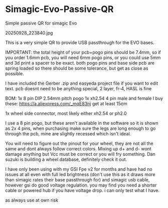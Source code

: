 # Simagic-Evo-Passive-QR
Simple passive QR for simagic Evo

20250928_223840.jpg

This is a very simple QR to provide USB passthrough for the EVO bases.

IMPORTANT: the total height of your pcb+pogo pins should be 7.4mm, so if you order 1.6mm pcb, you will need 6mm pogo pins, or you could use 5mm and 3d print a spacer to be exact. both pogo pins and base side pcb are spring loaded so there should be some tolerance, but get as close as possible.

I have included the Gerber .zip and easyeda project file if you want to edit text. pcb doesnt need to be anything special, 2 layer, fr-4, HASL is fine

BOM:
1x    8 pin DIP 2.54mm pitch pogo
1x    xh2.54 4 pin male and female
I buy these: https://a.aliexpress.com/_mqE83nj
get at least 15cm

1x wheel side connector, most likely either xh2.54 or ph2.0

I use a 8 pin pogo, but these aren't available in the software so it is shown as 2x 4 pins, when purchasing make sure the legs are long enough to go through the pcb, mine are slightly recessed which isn't ideal.

You will need to figure out the pinout for your wheel, they are not all the same and dont always follow correct colors. Mixing up d+ and d- wont damage anything but Vcc must be correct or you will fry something. Dan suzuki is building a wheel database, definitely check it out.

I have only been using with my GSI Fpe v2 for months and have had no issues at all even with full led brightness (don't use this as it draws more than simagic rates their base passthrough for) and simagic usb cable, however gsi do good voltage regulation. you may find you need a shorter cable or powered hub if you have voltage drop. i can only test what I have.

as always use at own risk
